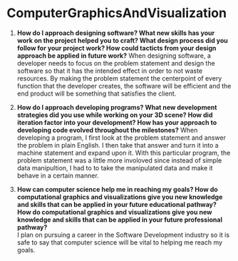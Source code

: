 # ComputerGraphicsAndVisualization
1. **How do I approach designing software?
        What new skills has your work on the project helped you to craft?
        What design process did you follow for your project work?
        How could tacticts from your design approach be applied in future work?**
        When designing software, a developer needs to focus on the problem statement and design the software so that it has the intended effect in order to not waste             resources. By making the problem statement the centerpoint of every function that the developer creates, the software will be efficient and the end product will         be something that satisfies the client. 

2. **How do I approach developing programs?
        What new development strategies did you use while working on your 3D scene?
        How did iteration factor into your development?
        How has your approach to developing code evolved throughout the milestones?**
        When developing a program, I first look at the problem statement and answer the problem in plain English. I then take that answer and turn it into a machine             statement and expand upon it. With this particular program, the problem statement was a little more involoved since instead of simple data manipultion, I had to         to take the manipulated data and make it behave in a certain manner.
        
3. **How can computer science help me in reaching my goals?
        How do computational graphics and visualizations give you new knowledge and skills that can be applied in your future educational pathway?
        How do computational graphics and visualizations give you new knowledge and skills that can be applied in your future professional pathway?**         
        I plan on pursuing a career in the Software Development industry so it is safe to say that computer science will be vital to helping me reach my goals. 
